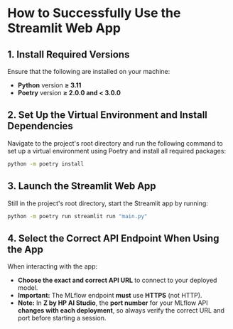 # How to Successfully Use the Streamlit Web App

## 1. Install Required Versions
Ensure that the following are installed on your machine:
- **Python** version **≥ 3.11**
- **Poetry** version **≥ 2.0.0 and < 3.0.0**

## 2. Set Up the Virtual Environment and Install Dependencies
Navigate to the project's root directory and run the following command to set up a virtual environment using Poetry and install all required packages:
```bash
python -m poetry install
```

## 3. Launch the Streamlit Web App
Still in the project's root directory, start the Streamlit app by running:
```bash
python -m poetry run streamlit run "main.py"
```

## 4. Select the Correct API Endpoint When Using the App
When interacting with the app:
- **Choose the exact and correct API URL** to connect to your deployed model.
- **Important:** The MLflow endpoint **must** use **HTTPS** (not HTTP).
- **Note:** In **Z by HP AI Studio**, the **port number** for your MLflow API **changes with each deployment**, so always verify the correct URL and port before starting a session.